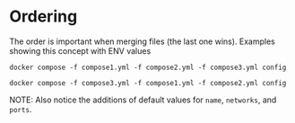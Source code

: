 # Ordering

The order is important when merging files (the last one wins).
Examples showing this concept with ENV values

```
docker compose -f compose1.yml -f compose2.yml -f compose3.yml config
```

```
docker compose -f compose3.yml -f compose1.yml -f compose2.yml config
```

NOTE: Also notice the additions of default values for `name`, `networks`, and `ports`. 